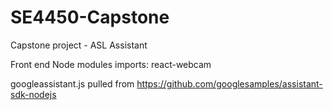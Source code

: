 # SE4450-Capstone
Capstone project - ASL Assistant

Front end Node modules imports:
react-webcam

googleassistant.js pulled from https://github.com/googlesamples/assistant-sdk-nodejs
